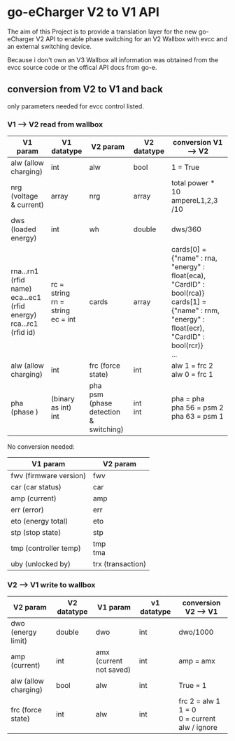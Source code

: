 # go-eCharger V2 to V1 API
The aim of this Project is to provide a translation layer for the new go-eCharger V2 API to enable phase switching for an V2 Wallbox with evcc and an external switching device.

Because i don't own an V3 Wallbox all information was obtained from the evcc source code or the offical API docs from go-e.

## conversion from V2 to V1 and back
only parameters needed for evcc control listed.



### V1 --> V2 read from wallbox
| V1 param | V1 datatype | V2 param | V2 datatype |  conversion V1 --> V2 |
|-|-|-|-|-|
| alw (allow charging) | int | alw | bool | 1 = True |
| nrg (voltage & current) | array | nrg | array | total power * 10 <br> ampereL1,2,3 /10 </br>|
| dws (loaded energy) | int | wh | double | dws/360 |
| rna...rn1 (rfid name)<br> eca...ec1 (rfid energy) <br> rca...rc1 (rfid id)</br> | rc = string <br> rn = string <br> ec = int | cards | array | cards[0] = {"name" : rna, "energy" : float(eca), "CardID" : bool(rca)} <br> cards[1] = {"name" : rnm, "energy" : float(ecr), "CardID" : bool(rcr)} <br> ... </br>|
| alw (allow charging) | int | frc (force state) | int | alw 1 = frc 2 <br> alw 0 = frc 1 </br>
| pha (phase ) | (binary as int) <br> int | pha <br> psm (phase detection & switching) | int <br> int | pha = pha <br> pha 56 = psm 2 <br> pha 63 = psm 1


No conversion needed:

| V1 param | V2 param |
|-|-|
| fwv (firmware version) | fwv |
| car (car status) | car |
| amp (current) | amp |
| err (error) | err |
| eto (energy total) | eto |
| stp (stop state) | stp |
| tmp (controller temp) | tmp <br> tma |
| uby (unlocked by) | trx (transaction) |

### V2 --> V1 write to wallbox
| V2 param | V2 datatype | V1 param | v1 datatype | conversion V2 --> V1
|-|-|-|-|-|
| dwo (energy limit) | double | dwo | int | dwo/1000 |
| amp (current) | int | amx (current not saved) | int | amp = amx |
| alw (allow charging) | bool | alw | int | True = 1 |
| frc (force state) | int | alw | int | frc 2 = alw 1 <br> 1 = 0 <br> 0 = current alw / ignore </br> |

